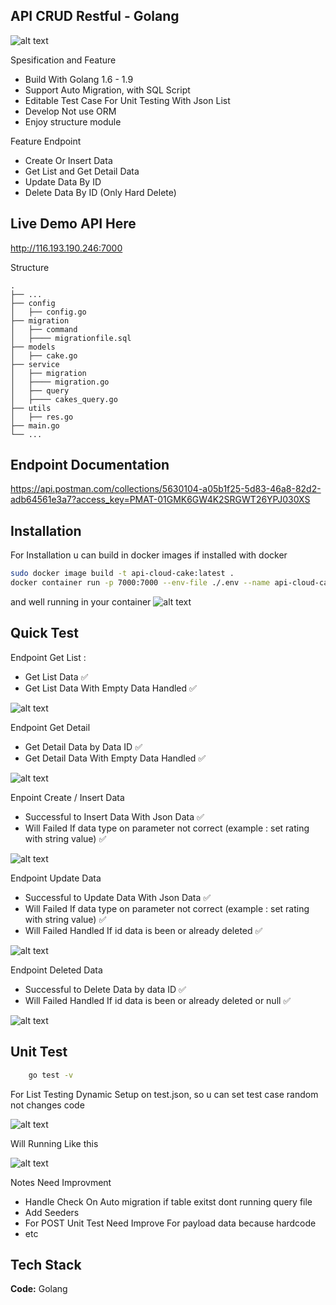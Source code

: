 
## API CRUD Restful - Golang
![alt text](https://raw.githubusercontent.com/nurchulis/api-restfull-go-cake-store/feature/crud/banner_resftull.png)


Spesification and Feature
- Build With Golang 1.6 - 1.9
- Support Auto Migration, with SQL Script
- Editable Test Case For Unit Testing With Json List
- Develop Not use ORM 
- Enjoy structure module

Feature Endpoint
- Create Or Insert Data
- Get List and Get Detail Data
- Update Data By ID
- Delete Data By ID (Only Hard Delete)


## Live Demo API Here
http://116.193.190.246:7000


Structure

    .
    ├── ...
    ├── config                    
    │   ├── config.go
    ├── migration
    │   ├── command
    │   ├──── migrationfile.sql  
    ├── models
    │   ├── cake.go
    ├── service
    │   ├── migration
    │   ├──── migration.go  
    │   ├── query
    │   ├──── cakes_query.go  
    ├── utils
    │   ├── res.go
    ├── main.go       
    └── ...
    
## Endpoint Documentation
https://api.postman.com/collections/5630104-a05b1f25-5d83-46a8-82d2-adb64561e3a7?access_key=PMAT-01GMK6GW4K2SRGWT26YPJ030XS




## Installation

For Installation u can build in docker images if installed with docker

```bash
sudo docker image build -t api-cloud-cake:latest .   
docker container run -p 7000:7000 --env-file ./.env --name api-cloud-cake api-cloud-cake
```
and well running in your container
![alt text](https://i.postimg.cc/m2WyG0jH/image.png)



## Quick Test

Endpoint Get List :
- Get List Data ✅
- Get List Data With Empty Data Handled ✅

![alt text](https://i.postimg.cc/nLpWcX1q/image.png)

Endpoint Get Detail
- Get Detail Data by Data ID ✅
- Get Detail Data With Empty Data Handled ✅

![alt text](https://i.postimg.cc/8PhQpgSQ/image.png)

Enpoint Create / Insert Data
- Successful to Insert Data With Json Data ✅
- Will Failed If data type on parameter not correct (example : set rating with string value) ✅

![alt text](https://i.postimg.cc/nhH5ns2B/image.png)

Endpoint Update Data 
- Successful to Update Data With Json Data ✅
- Will Failed If data type on parameter not correct (example : set rating with string value) ✅
- Will Failed Handled If id data is been or already deleted ✅

![alt text](https://i.postimg.cc/NjzxZLzg/image.png)

Endpoint Deleted Data 
- Successful to Delete Data by data ID ✅
- Will Failed Handled If id data is been or already deleted or null ✅

![alt text](https://i.postimg.cc/mD8k61mj/image.png)

## Unit Test

```bash
    go test -v
```
For List Testing Dynamic Setup on test.json, so u can set test case random not changes code

![alt text](https://i.postimg.cc/CMvHbp8B/image.png)

Will Running Like this

![alt text](https://i.postimg.cc/bJqmJNjd/image.png)


Notes Need Improvment
- Handle Check On Auto migration if table exitst dont running query file
- Add Seeders
- For POST Unit Test Need Improve For payload data because hardcode
- etc

## Tech Stack

**Code:** Golang
